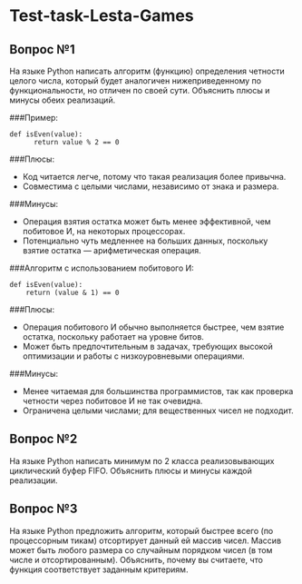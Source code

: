# Test-task-Lesta-Games

## Вопрос №1
На языке Python написать алгоритм (функцию) определения четности целого числа, который будет аналогичен нижеприведенному по функциональности, но отличен по своей сути. Объяснить плюсы и минусы обеих реализаций. 

###Пример: 
```
def isEven(value):
      return value % 2 == 0
```

###Плюсы:
- Код читается легче, потому что такая реализация более привычна.
- Совместима с целыми числами, независимо от знака и размера.

###Минусы:
- Операция взятия остатка может быть менее эффективной, чем побитовое И, на некоторых процессорах.
- Потенциально чуть медленнее на больших данных, поскольку взятие остатка — арифметическая операция.
    
###Алгоритм с использованием побитового И:
```
def isEven(value):
    return (value & 1) == 0
```
###Плюсы:
- Операция побитового И обычно выполняется быстрее, чем взятие остатка, поскольку работает на уровне битов.
- Может быть предпочтительным в задачах, требующих высокой оптимизации и работы с низкоуровневыми операциями.

###Минусы:
- Менее читаемая для большинства программистов, так как проверка четности через побитовое И не так очевидна.
- Ограничена целыми числами; для вещественных чисел не подходит.

## Вопрос №2
На языке Python написать минимум по 2 класса реализовывающих циклический буфер FIFO. Объяснить плюсы и минусы каждой реализации.

## Вопрос №3
На языке Python предложить алгоритм, который быстрее всего (по процессорным тикам) отсортирует данный ей массив чисел. Массив может быть любого размера со случайным порядком чисел (в том числе и отсортированным). Объяснить, почему вы считаете, что функция соответствует заданным критериям.

